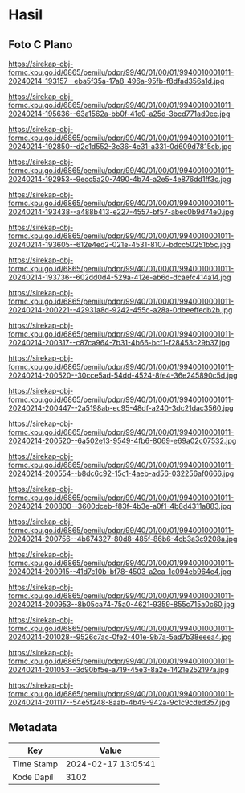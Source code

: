 # Hasil

## Foto C Plano

https://sirekap-obj-formc.kpu.go.id/6865/pemilu/pdpr/99/40/01/00/01/9940010001011-20240214-193157--eba5f35a-17a8-496a-95fb-f8dfad356a1d.jpg

https://sirekap-obj-formc.kpu.go.id/6865/pemilu/pdpr/99/40/01/00/01/9940010001011-20240214-195636--63a1562a-bb0f-41e0-a25d-3bcd771ad0ec.jpg

https://sirekap-obj-formc.kpu.go.id/6865/pemilu/pdpr/99/40/01/00/01/9940010001011-20240214-192850--d2e1d552-3e36-4e31-a331-0d609d7815cb.jpg

https://sirekap-obj-formc.kpu.go.id/6865/pemilu/pdpr/99/40/01/00/01/9940010001011-20240214-192953--9ecc5a20-7490-4b74-a2e5-4e876dd1ff3c.jpg

https://sirekap-obj-formc.kpu.go.id/6865/pemilu/pdpr/99/40/01/00/01/9940010001011-20240214-193438--a488b413-e227-4557-bf57-abec0b9d74e0.jpg

https://sirekap-obj-formc.kpu.go.id/6865/pemilu/pdpr/99/40/01/00/01/9940010001011-20240214-193605--612e4ed2-021e-4531-8107-bdcc50251b5c.jpg

https://sirekap-obj-formc.kpu.go.id/6865/pemilu/pdpr/99/40/01/00/01/9940010001011-20240214-193736--602dd0d4-529a-412e-ab6d-dcaefc414a14.jpg

https://sirekap-obj-formc.kpu.go.id/6865/pemilu/pdpr/99/40/01/00/01/9940010001011-20240214-200221--42931a8d-9242-455c-a28a-0dbeeffedb2b.jpg

https://sirekap-obj-formc.kpu.go.id/6865/pemilu/pdpr/99/40/01/00/01/9940010001011-20240214-200317--c87ca964-7b31-4b66-bcf1-f28453c29b37.jpg

https://sirekap-obj-formc.kpu.go.id/6865/pemilu/pdpr/99/40/01/00/01/9940010001011-20240214-200520--30cce5ad-54dd-4524-8fe4-36e245890c5d.jpg

https://sirekap-obj-formc.kpu.go.id/6865/pemilu/pdpr/99/40/01/00/01/9940010001011-20240214-200447--2a5198ab-ec95-48df-a240-3dc21dac3560.jpg

https://sirekap-obj-formc.kpu.go.id/6865/pemilu/pdpr/99/40/01/00/01/9940010001011-20240214-200520--6a502e13-9549-4fb6-8069-e69a02c07532.jpg

https://sirekap-obj-formc.kpu.go.id/6865/pemilu/pdpr/99/40/01/00/01/9940010001011-20240214-200554--b8dc6c92-15c1-4aeb-ad56-032256af0666.jpg

https://sirekap-obj-formc.kpu.go.id/6865/pemilu/pdpr/99/40/01/00/01/9940010001011-20240214-200800--3600dceb-f83f-4b3e-a0f1-4b8d4311a883.jpg

https://sirekap-obj-formc.kpu.go.id/6865/pemilu/pdpr/99/40/01/00/01/9940010001011-20240214-200756--4b674327-80d8-485f-86b6-4cb3a3c9208a.jpg

https://sirekap-obj-formc.kpu.go.id/6865/pemilu/pdpr/99/40/01/00/01/9940010001011-20240214-200915--41d7c10b-bf78-4503-a2ca-1c094eb964e4.jpg

https://sirekap-obj-formc.kpu.go.id/6865/pemilu/pdpr/99/40/01/00/01/9940010001011-20240214-200953--8b05ca74-75a0-4621-9359-855c715a0c60.jpg

https://sirekap-obj-formc.kpu.go.id/6865/pemilu/pdpr/99/40/01/00/01/9940010001011-20240214-201028--9526c7ac-0fe2-401e-9b7a-5ad7b38eeea4.jpg

https://sirekap-obj-formc.kpu.go.id/6865/pemilu/pdpr/99/40/01/00/01/9940010001011-20240214-201053--3d90bf5e-a719-45e3-8a2e-1421e252197a.jpg

https://sirekap-obj-formc.kpu.go.id/6865/pemilu/pdpr/99/40/01/00/01/9940010001011-20240214-201117--54e5f248-8aab-4b49-942a-9c1c9cded357.jpg


## Metadata

| Key        | Value               |
| ---------- | ------------------- |
| Time Stamp | 2024-02-17 13:05:41 |
| Kode Dapil | 3102                |




